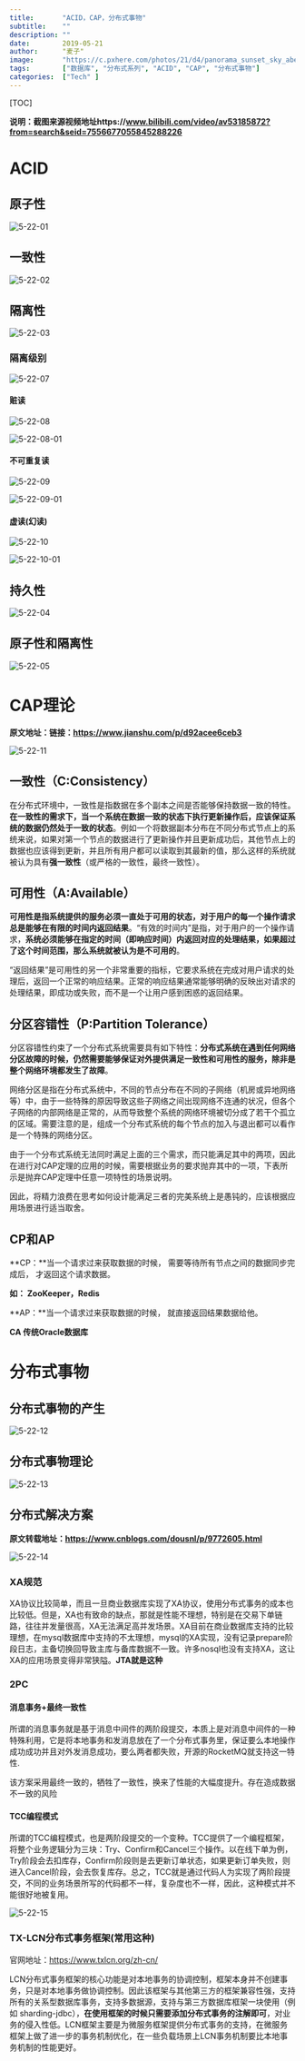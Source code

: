 ```yaml
---
title:       "ACID，CAP，分布式事物"
subtitle:    ""
description: ""
date:        2019-05-21
author:      "麦子"
image:       "https://c.pxhere.com/photos/21/d4/panorama_sunset_sky_abendstimmung_clouds_dusk_mood_sun-1407861.jpg!d"
tags:        ["数据库", "分布式系列", "ACID", "CAP", "分布式事物"]
categories:  ["Tech" ]
---
```


[TOC]

**说明：截图来源视频地址https://www.bilibili.com/video/av53185872?from=search&seid=7556677055845288226**

# ACID

## 原子性

![5-22-01](/img/5-22-01.png)

## 一致性

![5-22-02](/img/5-22-02.png)

## 隔离性

![5-22-03](/img/5-22-03.png)

### 隔离级别

![5-22-07](/img/5-22-07.png)

#### 赃读

![5-22-08](/img/5-22-08.jpg)

![5-22-08-01](/img/5-22-08-01.jpg)

#### 不可重复读

![5-22-09](/img/5-22-09.jpg)

![5-22-09-01](/img/5-22-09-01.jpg)

#### 虚读(幻读)

![5-22-10](/img/5-22-10.jpg)

![5-22-10-01](/img/5-22-10-01.jpg)



## 持久性

![5-22-04](/img/5-22-04.png)

## 原子性和隔离性

![5-22-05](/img/5-22-05.png)

#  CAP理论

**原文地址：链接：https://www.jianshu.com/p/d92acee6ceb3**

![5-22-11](/img/5-22-11.jpg)

## 一致性（C:Consistency）

在分布式环境中，一致性是指数据在多个副本之间是否能够保持数据一致的特性。**在一致性的需求下，当一个系统在数据一致的状态下执行更新操作后，应该保证系统的数据仍然处于一致的状态**。例如一个将数据副本分布在不同分布式节点上的系统来说，如果对第一个节点的数据进行了更新操作并且更新成功后，其他节点上的数据也应该得到更新，并且所有用户都可以读取到其最新的值，那么这样的系统就被认为具有**强一致性**（或严格的一致性，最终一致性）。

## 可用性（A:Available）

**可用性是指系统提供的服务必须一直处于可用的状态，对于用户的每一个操作请求总是能够在有限的时间内返回结果**。“有效的时间内”是指，对于用户的一个操作请求，**系统必须能够在指定的时间（即响应时间）内返回对应的处理结果，如果超过了这个时间范围，那么系统就被认为是不可用的**。

“返回结果”是可用性的另一个非常重要的指标，它要求系统在完成对用户请求的处理后，返回一个正常的响应结果。正常的响应结果通常能够明确的反映出对请求的处理结果，即成功或失败，而不是一个让用户感到困惑的返回结果。

## 分区容错性（P:Partition Tolerance）

分区容错性约束了一个分布式系统需要具有如下特性：**分布式系统在遇到任何网络分区故障的时候，仍然需要能够保证对外提供满足一致性和可用性的服务，除非是整个网络环境都发生了故障**。

网络分区是指在分布式系统中，不同的节点分布在不同的子网络（机房或异地网络等）中，由于一些特殊的原因导致这些子网络之间出现网络不连通的状况，但各个子网络的内部网络是正常的，从而导致整个系统的网络环境被切分成了若干个孤立的区域。需要注意的是，组成一个分布式系统的每个节点的加入与退出都可以看作是一个特殊的网络分区。

由于一个分布式系统无法同时满足上面的三个需求，而只能满足其中的两项，因此在进行对CAP定理的应用的时候，需要根据业务的要求抛弃其中的一项，下表所示是抛弃CAP定理中任意一项特性的场景说明。

因此，将精力浪费在思考如何设计能满足三者的完美系统上是愚钝的，应该根据应用场景进行适当取舍。

## CP和AP

**CP：**当一个请求过来获取数据的时候， 需要等待所有节点之间的数据同步完成后， 才返回这个请求数据。

**如： ZooKeeper，Redis**

**AP：**当一个请求过来获取数据的时候， 就直接返回结果数据给他。

**CA 传统Oracle数据库**

# 分布式事物

## 分布式事物的产生

![5-22-12](/img/5-22-12.jpg)

## 分布式事物理论

![5-22-13](/img/5-22-13.jpg)

## 分布式解决方案

**原文转载地址：https://www.cnblogs.com/dousnl/p/9772605.html**

![5-22-14](/img/5-22-14.png)

### XA规范

XA协议比较简单，而且一旦商业数据库实现了XA协议，使用分布式事务的成本也比较低。但是，XA也有致命的缺点，那就是性能不理想，特别是在交易下单链路，往往并发量很高，XA无法满足高并发场景。XA目前在商业数据库支持的比较理想，在mysql数据库中支持的不太理想，mysql的XA实现，没有记录prepare阶段日志，主备切换回导致主库与备库数据不一致。许多nosql也没有支持XA，这让XA的应用场景变得非常狭隘。**JTA就是这种**

### 2PC

#### 消息事务+最终一致性

所谓的消息事务就是基于消息中间件的两阶段提交，本质上是对消息中间件的一种特殊利用，它是将本地事务和发消息放在了一个分布式事务里，保证要么本地操作成功成功并且对外发消息成功，要么两者都失败，开源的RocketMQ就支持这一特性.

该方案采用最终一致的，牺牲了一致性，换来了性能的大幅度提升。存在造成数据不一致的风险

#### TCC编程模式

所谓的TCC编程模式，也是两阶段提交的一个变种。TCC提供了一个编程框架，将整个业务逻辑分为三块：Try、Confirm和Cancel三个操作。以在线下单为例，Try阶段会去扣库存，Confirm阶段则是去更新订单状态，如果更新订单失败，则进入Cancel阶段，会去恢复库存。总之，TCC就是通过代码人为实现了两阶段提交，不同的业务场景所写的代码都不一样，复杂度也不一样，因此，这种模式并不能很好地被复用。

![5-22-15](/img/5-22-15.png)



### TX-LCN分布式事务框架(常用这种)

官网地址：https://www.txlcn.org/zh-cn/

LCN分布式事务框架的核心功能是对本地事务的协调控制，框架本身并不创建事务，只是对本地事务做协调控制。因此该框架与其他第三方的框架兼容性强，支持所有的关系型数据库事务，支持多数据源，支持与第三方数据库框架一块使用（例如 sharding-jdbc），**在使用框架的时候只需要添加分布式事务的注解即可**，对业务的侵入性低。LCN框架主要是为微服务框架提供分布式事务的支持，在微服务框架上做了进一步的事务机制优化，在一些负载场景上LCN事务机制要比本地事务机制的性能更好。